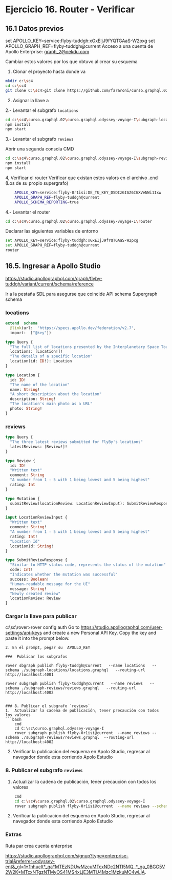 # Ejercicio 16. Router - Verificar

## 16.1 Datos previos

set APOLLO_KEY=service:flyby-tuddgh:xGxEIjJ9fYQTGAaS-W2pxg
set APOLLO_GRAPH_REF=flyby-tuddgh@current
Acceso a una cuenta de Apollo Enterprise: graph_2@nekdu.com

Cambiar estos valores por los que obtuvo al crear su esquema

1. Clonar el proyecto hasta donde va
```bash
mkdir c:\sc4
cd c:\sc4
git clone C:\sc4>git clone https://github.com/fararoni/curso.graphql.02.git
```

2. Asignar la llave a

2.- Levantar el subgrafo `locations`
```bash
cd c:\sc4\curso.graphql.02\curso.graphql.odyssey-voyage-I\subgraph-locations
npm install
npm start
```

3.- Levantar el subgrafo `reviews`

Abrir una segunda consola CMD

```bash
cd c:\sc4\curso.graphql.02\curso.graphql.odyssey-voyage-I\subgraph-reviews
npm install
npm start
```
4, Verificar el router
Verificar que existan estos valors en el archivo .end (Los de su propio supergrafo)
```bash
	APOLLO_KEY=service:flyby-0r1isi:DE_TU_KEY_DSDIzGIAZ6IGXVeNWi1Ixw
	APOLLO_GRAPH_REF=flyby-tuddgh@current
	APOLLO_SCHEMA_REPORTING=true
```
4.- Levantar el router
```bash
cd c:\sc4\curso.graphql.02\curso.graphql.odyssey-voyage-I\router
```

Declarar las siguientes variables de entorno
```bash
set APOLLO_KEY=service:flyby-tuddgh:xGxEIjJ9fYQTGAaS-W2pxg
set APOLLO_GRAPH_REF=flyby-tuddgh@current
router
```

## 16.5. Ingresar a Apollo Studio 
https://studio.apollographql.com/graph/flyby-tuddgh/variant/current/schema/reference

Ir a la pestaña SDL para asegurse que coincide
API schema
Supergraph schema
### locations
```graphql
extend  schema
  @link(url:  "https://specs.apollo.dev/federation/v2.7",
  import:  ["@key"])

type Query {
  "The full list of locations presented by the Interplanetary Space Tourism department"
  locations: [Location!]!
  "The details of a specific location"
  location(id: ID!): Location
}

type Location {
  id: ID!
  "The name of the location"
  name: String!
  "A short description about the location"
  description: String!
  "The location's main photo as a URL"
  photo: String!
}
```
### reviews
```graphql
type Query {
  "The three latest reviews submitted for FlyBy's locations"
  latestReviews: [Review!]!
}

type Review {
  id: ID!
  "Written text"
  comment: String
  "A number from 1 - 5 with 1 being lowest and 5 being highest"
  rating: Int
}

type Mutation {
  submitReview(locationReview: LocationReviewInput): SubmitReviewResponse
}

input LocationReviewInput {
  "Written text"
  comment: String!
  "A number from 1 - 5 with 1 being lowest and 5 being highest"
  rating: Int!
  "Location Id"
  locationId: String!
}

type SubmitReviewResponse {
  "Similar to HTTP status code, represents the status of the mutation"
  code: Int!
  "Indicates whether the mutation was successful"
  success: Boolean!
  "Human-readable message for the UI"
  message: String!
  "Newly created review"
  locationReview: Review
}
```


### Cargar la llave para publicar 
c:\sc\rover>rover config auth
Go to https://studio.apollographql.com/user-settings/api-keys and create a new Personal API Key.
Copy the key and paste it into the prompt below.
>
```
2. En el prompt, pegar su  APOLLO_KEY

###  Publicar los subgrafos

rover sbgraph publish flyby-tuddgh@current   --name locations   --schema ./subgraph-locations/locations.graphql   --routing-url http://localhost:4001

rover subgraph publish flyby-tuddgh@current   --name reviews   --schema ./subgraph-reviews/reviews.graphql   --routing-url http://localhost:4002


### 8. Publicar el subgrafo `reviews`
1.  Actualizar la cadena de publicación, tener precaución con todos los valores
```bash
	cmd
	cd C:\sc\curso.graphql.odyssey-voyage-I
	rover subgraph publish flyby-0r1isi@current  --name reviews --schema ./subgraph-reviews/reviews.graphql  --routing-url http://localhost:4002
```
2. Verificar la publicacion del esquema en Apolo Studio, regresar al navegador donde esta corriendo Apolo Estudio



### 8. Publicar el subgrafo `reviews`
1.  Actualizar la cadena de publicación, tener precaución con todos los valores
```bash
	cmd
	cd c:\sc4\curso.graphql.02\curso.graphql.odyssey-voyage-I
	rover subgraph publish flyby-0r1isi@current  --name reviews --schema ./subgraph-reviews/reviews.graphql  --routing-url http://localhost:4002
```
2. Verificar la publicacion del esquema en Apolo Studio, regresar al navegador donde esta corriendo Apolo Estudio




###  Extras
Ruta par crea cuenta enterprise

https://studio.apollographql.com/signup?type=enterprise-trial&referrer=odyssey-ent&_gl=1*1hhuclt*_ga*MTEzNDUwMzcuMTcxNDc2NTI5MQ..*_ga_0BGG5V2W2K*MTcxNTgzNTMyOS41MS4xLjE3MTU4Mzc1MzkuMC4wLjA.
